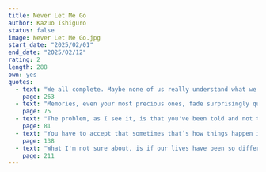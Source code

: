 ```yaml
---
title: Never Let Me Go
author: Kazuo Ishiguro
status: false
image: Never Let Me Go.jpg
start_date: "2025/02/01" 
end_date: "2025/02/12"
rating: 2
length: 288
own: yes
quotes:
  - text: "We all complete. Maybe none of us really understand what we've lived through, or feel we've had enough time."
    page: 263
  - text: "Memories, even your most precious ones, fade surprisingly quickly."
    page: 75
  - text: "The problem, as I see it, is that you've been told and not told."
    page: 81
  - text: "You have to accept that sometimes that’s how things happen in this world."
    page: 138
  - text: "What I'm not sure about, is if our lives have been so different from the lives of the people we save."
    page: 211
---
```

